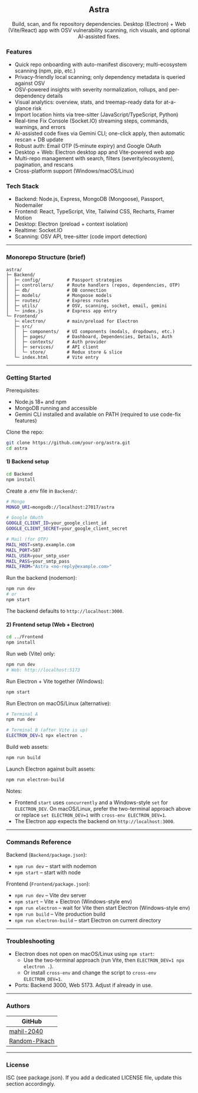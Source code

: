 <div align="center">

## Astra

Build, scan, and fix repository dependencies. Desktop (Electron) + Web (Vite/React) app with OSV vulnerability scanning, rich visuals, and optional AI-assisted fixes.

</div>

### Features
- Quick repo onboarding with auto-manifest discovery; multi-ecosystem scanning (npm, pip, etc.)
- Privacy-friendly local scanning; only dependency metadata is queried against OSV
- OSV-powered insights with severity normalization, rollups, and per-dependency details
- Visual analytics: overview, stats, and treemap-ready data for at-a-glance risk
- Import location hints via tree-sitter (JavaScript/TypeScript, Python)
- Real-time Fix Console (Socket.IO) streaming steps, commands, warnings, and errors
- AI-assisted code fixes via Gemini CLI; one-click apply, then automatic rescan + DB update
- Robust auth: Email OTP (5‑minute expiry) and Google OAuth
- Desktop + Web: Electron desktop app and Vite-powered web app
- Multi-repo management with search, filters (severity/ecosystem), pagination, and rescans
- Cross-platform support (Windows/macOS/Linux)


### Tech Stack
- Backend: Node.js, Express, MongoDB (Mongoose), Passport, Nodemailer
- Frontend: React, TypeScript, Vite, Tailwind CSS, Recharts, Framer Motion
- Desktop: Electron (preload + context isolation)
- Realtime: Socket.IO
- Scanning: OSV API, tree-sitter (code import detection)

---

### Monorepo Structure (brief)
```
astra/
├─ Backend/
│  ├─ config/          # Passport strategies
│  ├─ controllers/     # Route handlers (repos, dependencies, OTP)
│  ├─ db/              # DB connection
│  ├─ models/          # Mongoose models
│  ├─ routes/          # Express routes
│  ├─ utils/           # OSV, scanning, socket, email, gemini
│  └─ index.js         # Express app entry
└─ Frontend/
   ├─ electron/        # main/preload for Electron
   ├─ src/
   │  ├─ components/   # UI components (modals, dropdowns, etc.)
   │  ├─ pages/        # Dashboard, Dependencies, Details, Auth
   │  ├─ contexts/     # Auth provider
   │  ├─ services/     # API client
   │  └─ store/        # Redux store & slice
   └─ index.html       # Vite entry
```

---

### Getting Started

Prerequisites:
- Node.js 18+ and npm
- MongoDB running and accessible
- Gemini CLI installed and available on PATH (required to use code-fix features)

Clone the repo:
```bash
git clone https://github.com/your-org/astra.git
cd astra
```

#### 1) Backend setup
```bash
cd Backend
npm install
```

Create a .env file in `Backend/`:
```bash
# Mongo
MONGO_URI=mongodb://localhost:27017/astra

# Google OAuth
GOOGLE_CLIENT_ID=your_google_client_id
GOOGLE_CLIENT_SECRET=your_google_client_secret

# Mail (for OTP)
MAIL_HOST=smtp.example.com
MAIL_PORT=587
MAIL_USER=your_smtp_user
MAIL_PASS=your_smtp_pass
MAIL_FROM="Astra <no-reply@example.com>"
```

Run the backend (nodemon):
```bash
npm run dev
# or
npm start
```

The backend defaults to `http://localhost:3000`.

#### 2) Frontend setup (Web + Electron)
```bash
cd ../Frontend
npm install
```

Run web (Vite) only:
```bash
npm run dev
# Web: http://localhost:5173
```

Run Electron + Vite together (Windows):
```bash
npm start
```

Run Electron on macOS/Linux (alternative):
```bash
# Terminal A
npm run dev

# Terminal B (after Vite is up)
ELECTRON_DEV=1 npx electron .
```

Build web assets:
```bash
npm run build
```

Launch Electron against built assets:
```bash
npm run electron-build
```

Notes:
- Frontend `start` uses `concurrently` and a Windows-style `set` for `ELECTRON_DEV`. On macOS/Linux, prefer the two-terminal approach above or replace `set ELECTRON_DEV=1` with `cross-env ELECTRON_DEV=1`.
- The Electron app expects the backend on `http://localhost:3000`.

---

### Commands Reference

Backend (`Backend/package.json`):
- `npm run dev` – start with nodemon
- `npm start` – start with node

Frontend (`Frontend/package.json`):
- `npm run dev` – Vite dev server
- `npm start` – Vite + Electron (Windows-style env)
- `npm run electron` – wait for Vite then start Electron (Windows-style env)
- `npm run build` – Vite production build
- `npm run electron-build` – start Electron on current directory

---

### Troubleshooting
- Electron does not open on macOS/Linux using `npm start`:
  - Use the two-terminal approach (run Vite, then `ELECTRON_DEV=1 npx electron .`).
  - Or install `cross-env` and change the script to `cross-env ELECTRON_DEV=1`.
- Ports: Backend 3000, Web 5173. Adjust if already in use.

---

### Authors
| GitHub |
| --- |
| [mahil-2040](https://github.com/mahil-2040) |
| [Random-Pikach](https://github.com/Random-Pikach) |

---

### License
ISC (see package.json). If you add a dedicated LICENSE file, update this section accordingly.


